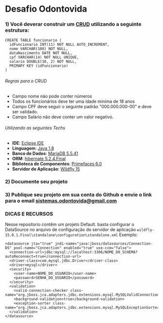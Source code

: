 # Desafio Odontovida

### 1) Você deverar construir um [CRUD](https://en.wikipedia.org/wiki/Create,_read,_update_and_delete) utilizando a seguinte estrutura:
  ```
  CREATE TABLE funcionario (
    idFuncionario INT(11) NOT NULL AUTO_INCREMENT,
    nome VARCHAR(100) NOT NULL,
    dataNascimento DATE NOT NULL,
    cpf VARCHAR(14) NOT NULL UNIQUE,
    salario DOUBLE(10, 2) NOT NULL,
    PRIMARY KEY (idFuncionario)
  )
  ```
  ###### Regras para o CRUD
  - Campo nome não pode conter números
  - Todos os funcionários deve ter uma idade mínima de 18 anos
  - Campo CPF deve seguir o seguinte padrão "000.000.000-00" e deve ser validado.
  - Campo Salário não deve conter um valor negativo.
  
  ###### Utilizando as seguintes Techs
  - **IDE**: [Eclipse IDE](https://www.eclipse.org/downloads/packages/release/2020-06/r/eclipse-ide-enterprise-java-developers)
  - **Linguagem**: [Java 1.8](https://www.oracle.com/java/technologies/java-se-glance.html)
  - **Banco de Dados**: [MariaDB 5.5.41](https://mariadb.org/)
  - **ORM**: [hibernate 5.2.4.Final](https://hibernate.org/orm/)
  - **Biblioteca de Componentes**: [Primefaces 6.0](https://www.primefaces.org/showcase/)
  - **Servidor de Aplicação**: [Wildfly 15](https://www.wildfly.org/)

### 2) Documente seu projeto 

### 3) Publique seu projeto em sua conta do Github e envie o link para o email sistemas.odontovida@gmail.com

### DICAS E RECURSOS

Nesse repositorio contêm um projeto Default. basta configurar o DataSource no arquivo de configuração do servidor de aplicação ```wildfly-15.0.1.Final\standalone\configuration\standalone.xml```
Exemplo:
```
<datasource jta="true" jndi-name="java:jboss/datasources/Connection-DS" pool-name="Connection" enabled="true" use-ccm="false">
  <connection-url>jdbc:mysql://localhost:3306/NOME_DO_SCHEMA?autoReconnect=true</connection-url>
  <driver-class>com.mysql.jdbc.Driver</driver-class>
  <driver>mysql</driver>
  <security>
    <user-name>NOME_DO_USUARIO</user-name>
    <password>SENHA_DO_USUARIO</password>
  </security>
  <validation>
    <valid-connection-checker class-name="org.jboss.jca.adapters.jdbc.extensions.mysql.MySQLValidConnectionChecker"/>
    <background-validation>true</background-validation>
    <exception-sorter class-name="org.jboss.jca.adapters.jdbc.extensions.mysql.MySQLExceptionSorter"/>
  </validation>
</datasource>
```



